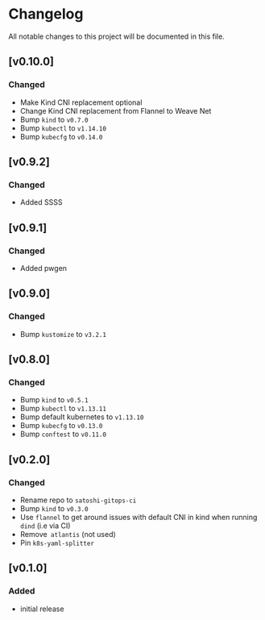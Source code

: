 # Changelog
All notable changes to this project will be documented in this file.

## [v0.10.0]

### Changed
- Make Kind CNI replacement optional
- Change Kind CNI replacement from Flannel to Weave Net
- Bump `kind` to `v0.7.0`
- Bump `kubectl` to `v1.14.10`
- Bump `kubecfg` to `v0.14.0`

## [v0.9.2]

### Changed
- Added SSSS

## [v0.9.1]

### Changed
- Added pwgen

## [v0.9.0]

### Changed

- Bump `kustomize` to `v3.2.1`

## [v0.8.0]

### Changed

- Bump `kind` to `v0.5.1`
- Bump `kubectl` to `v1.13.11`
- Bump default kubernetes to `v1.13.10`
- Bump `kubecfg` to `v0.13.0`
- Bump `conftest` to `v0.11.0`

## [v0.2.0]

### Changed

- Rename repo to `satoshi-gitops-ci`
- Bump `kind` to `v0.3.0`
- Use `flannel` to get around issues with default CNI in kind when running `dind` (i.e via CI)
- Remove` atlantis` (not used)
- Pin `k8s-yaml-splitter`

## [v0.1.0]

### Added

- initial release
